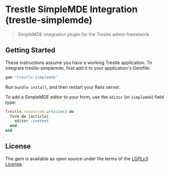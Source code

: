 # Trestle SimpleMDE Integration (trestle-simplemde)

> SimpleMDE integration plugin for the Trestle admin framework


## Getting Started

These instructions assume you have a working Trestle application. To integrate trestle-simplemde, first add it to your application's Gemfile:

```ruby
gem 'trestle-simplemde'
```

Run `bundle install`, and then restart your Rails server.

To add a SimpleMDE editor to your form, use the `editor` (or `simplemde`) field type:

```ruby
Trestle.resource(:articles) do
  form do |article|
    editor :content
  end
end
```


## License

The gem is available as open source under the terms of the [LGPLv3 License](https://opensource.org/licenses/LGPL-3.0).
